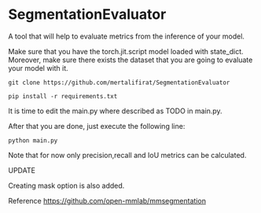 # SegmentationEvaluator

A tool that will help to evaluate metrics from the inference of your model.

Make sure that you have the torch.jit.script model loaded with state_dict.
Moreover, make sure there exists the dataset that you are going to evaluate your model with it.

```code{
git clone https://github.com/mertalifirat/SegmentationEvaluator 

pip install -r requirements.txt

```
It is time to edit the main.py where described as TODO in main.py.

After that you are done, just execute the following line:
```code{
python main.py
```
Note that for now only precision,recall and IoU metrics can be calculated.

UPDATE

Creating mask option is also added.

Reference https://github.com/open-mmlab/mmsegmentation
